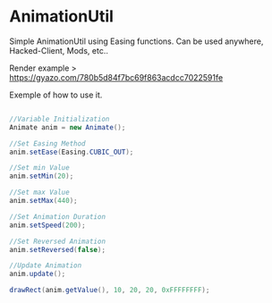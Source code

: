 # AnimationUtil
Simple AnimationUtil using Easing functions. Can be used anywhere, Hacked-Client, Mods, etc..


Render example >
https://gyazo.com/780b5d84f7bc69f863acdcc7022591fe


Exemple of how to use it.

```java

//Variable Initialization
Animate anim = new Animate();

//Set Easing Method
anim.setEase(Easing.CUBIC_OUT);

//Set min Value
anim.setMin(20);

//Set max Value
anim.setMax(440);

//Set Animation Duration
anim.setSpeed(200);

//Set Reversed Animation
anim.setReversed(false);

//Update Animation
anim.update();

drawRect(anim.getValue(), 10, 20, 20, 0xFFFFFFFF);
```
